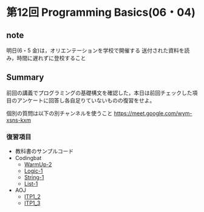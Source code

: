 # 第12回 Programming Basics(06・04)

## note

明日(6・5 金)は，オリエンテーションを学校で開催する
送付された資料を読み，時間に遅れずに登校すること

## Summary

前回の講義でプログラミングの基礎構文を確認した，本日は前回チェックした項目のアンケートに回答し各自足りていないものの復習をせよ。

個別の質問は以下の別チャンネルを使うこと
https://meet.google.com/wym-xsns-kxm



### 復習項目

- 教科書のサンプルコード
- Codingbat
  - [WarmUp-2](https://codingbat.com/python/Warmup-2)
  - [Logic-1](https://codingbat.com/python/Logic-1)
  - [String-1](https://codingbat.com/python/String-1)
  - [List-1](https://codingbat.com/python/List-1)
- AOJ
  - [ITP1_2](https://onlinejudge.u-aizu.ac.jp/courses/lesson/2/ITP1/2) 
  - [ITP1_3](https://onlinejudge.u-aizu.ac.jp/courses/lesson/2/ITP1/3)